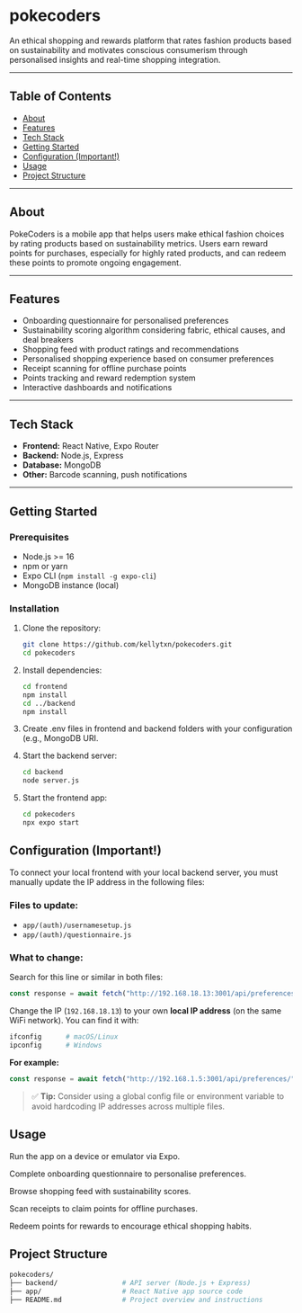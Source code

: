 # pokecoders

An ethical shopping and rewards platform that rates fashion products based on sustainability and motivates conscious consumerism through personalised insights and real-time shopping integration.

---

## Table of Contents

- [About](#about)  
- [Features](#features)  
- [Tech Stack](#tech-stack)  
- [Getting Started](#getting-started)
- [Configuration (Important!)](#configuration-important)
- [Usage](#usage)  
- [Project Structure](#project-structure)  

---

## About

PokeCoders is a mobile app that helps users make ethical fashion choices by rating products based on sustainability metrics. Users earn reward points for purchases, especially for highly rated products, and can redeem these points to promote ongoing engagement.

---

## Features

- Onboarding questionnaire for personalised preferences  
- Sustainability scoring algorithm considering fabric, ethical causes, and deal breakers
- Shopping feed with product ratings and recommendations
- Personalised shopping experience based on consumer preferences
- Receipt scanning for offline purchase points  
- Points tracking and reward redemption system  
- Interactive dashboards and notifications  

---

## Tech Stack

- **Frontend:** React Native, Expo Router  
- **Backend:** Node.js, Express  
- **Database:** MongoDB
- **Other:** Barcode scanning, push notifications  

---

## Getting Started

### Prerequisites

- Node.js >= 16  
- npm or yarn  
- Expo CLI (`npm install -g expo-cli`)  
- MongoDB instance (local)  

### Installation

1. Clone the repository:

   ```bash
   git clone https://github.com/kellytxn/pokecoders.git
   cd pokecoders

2. Install dependencies:

   ```bash
   cd frontend
   npm install
   cd ../backend
   npm install

3. Create .env files in frontend and backend folders with your configuration (e.g., MongoDB URI.

4. Start the backend server:

   ```bash
   cd backend
   node server.js

5. Start the frontend app:

   ```bash
   cd pokecoders
   npx expo start
## Configuration (Important!)

To connect your local frontend with your local backend server, you must manually update the IP address in the following files:

### Files to update:
- `app/(auth)/usernamesetup.js`  
- `app/(auth)/questionnaire.js`

### What to change:

Search for this line or similar in both files:

```js
const response = await fetch("http://192.168.18.13:3001/api/preferences/", {
```

Change the IP (`192.168.18.13`) to your own **local IP address** (on the same WiFi network). You can find it with:

```bash
ifconfig      # macOS/Linux  
ipconfig      # Windows
```

**For example:**

```js
const response = await fetch("http://192.168.1.5:3001/api/preferences/", {
```

> ✅ **Tip:** Consider using a global config file or environment variable to avoid hardcoding IP addresses across multiple files.

## Usage

Run the app on a device or emulator via Expo.

Complete onboarding questionnaire to personalise preferences.

Browse shopping feed with sustainability scores.

Scan receipts to claim points for offline purchases.

Redeem points for rewards to encourage ethical shopping habits.

## Project Structure

   ```bash
   pokecoders/
   ├── backend/                # API server (Node.js + Express)
   ├── app/                    # React Native app source code
   ├── README.md               # Project overview and instructions



